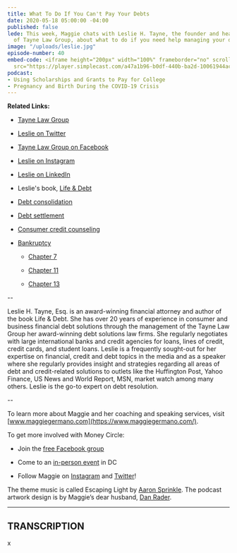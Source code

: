 ```yaml
---
title: What To Do If You Can't Pay Your Debts
date: 2020-05-18 05:00:00 -04:00
published: false
lede: This week, Maggie chats with Leslie H. Tayne, the founder and head attorney
  of Tayne Law Group, about what to do if you need help managing your debts.
image: "/uploads/leslie.jpg"
episode-number: 40
embed-code: <iframe height="200px" width="100%" frameborder="no" scrolling="no" seamless
  src="https://player.simplecast.com/a47a1b96-b0df-440b-ba2d-10061944ac95?dark=false"></iframe>
podcast:
- Using Scholarships and Grants to Pay for College
- Pregnancy and Birth During the COVID-19 Crisis
---
```


**Related Links:**

* [Tayne Law Group](https://attorney-newyork.com/)

* [Leslie on Twitter](https://twitter.com/LeslieHTayneEsq)

* [Tayne Law Group on Facebook](https://www.facebook.com/TayneLawGroup)

* [Leslie on Instagram](https://www.instagram.com/taynelawgroup/)

* [Leslie on LinkedIn](https://www.linkedin.com/in/leslietayne/)

* Leslie's book, [Life & Debt](https://www.amazon.com/Life-Debt-approach-achieving-financial/dp/098634950X)

* [Debt consolidation](https://www.nerdwallet.com/blog/finance/consolidate-debt/)

* [Debt settlement](https://www.creditkarma.com/advice/i/debt-settlement/)

* [Consumer credit counseling](https://www.creditkarma.com/advice/i/understanding-credit-counseling/)

* [Bankruptcy](https://www.investopedia.com/terms/b/bankruptcy.asp)

  * [Chapter 7](https://www.investopedia.com/terms/c/chapter7.asp)

  * [Chapter 11](https://www.investopedia.com/terms/c/chapter11.asp)

  * [Chapter 13](https://www.investopedia.com/terms/c/chapter13.asp)

--

Leslie H. Tayne, Esq. is an award-winning financial attorney and author of the book Life & Debt. She has over 20 years of experience in consumer and business financial debt solutions through the management of the Tayne Law Group her award-winning debt solutions law firms. She regularly negotiates with large international banks and credit agencies for loans, lines of credit, credit cards, and student loans. Leslie is a frequently sought-out for her expertise on financial, credit and debt topics in the media and as a speaker where she regularly provides insight and strategies regarding all areas of debt and credit-related solutions to outlets like the Huffington Post, Yahoo Finance, US News and World Report, MSN, market watch among many others. Leslie is the go-to expert on debt resolution.

--

To learn more about Maggie and her coaching and speaking services, visit [www.maggiegermano.com](https://www.maggiegermano.com/).

To get more involved with Money Circle:

* Join the [free Facebook group](https://www.facebook.com/groups/MoneyCircleGroup)

* Come to an [in-person event](https://www.maggiegermano.com/moneycircle/) in DC

* Follow Maggie on [Instagram](https://dashboard.simplecast.com/episodes/www.instagram.com/maggiegermano) and [Twitter](https://dashboard.simplecast.com/episodes/www.twitter.com/maggiegermano)!

The theme music is called Escaping Light by [Aaron Sprinkle](http://aaronsprinklemusic.com/). The podcast artwork design is by Maggie’s dear husband, [Dan Rader](https://danrdesign.com/).

---

## TRANSCRIPTION

x